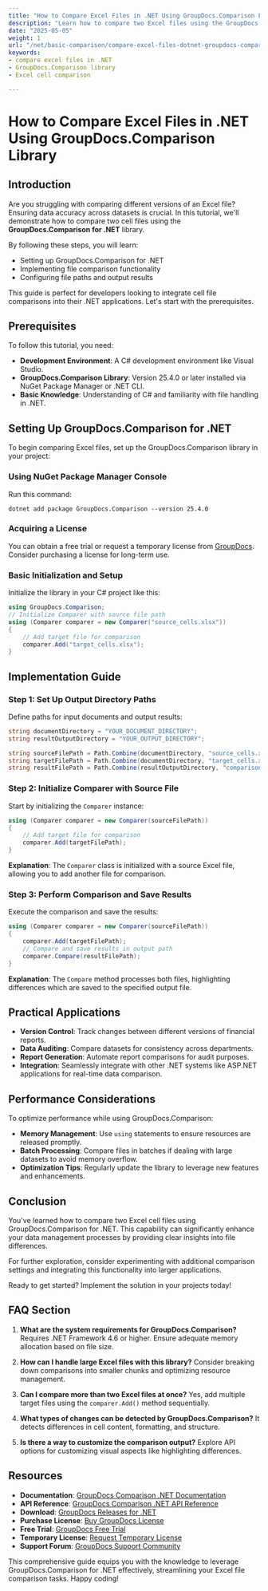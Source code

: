 ```yaml
---
title: "How to Compare Excel Files in .NET Using GroupDocs.Comparison Library"
description: "Learn how to compare two Excel files using the GroupDocs.Comparison library for .NET. This guide covers setup, implementation, and practical applications."
date: "2025-05-05"
weight: 1
url: "/net/basic-comparison/compare-excel-files-dotnet-groupdocs-comparison/"
keywords:
- compare excel files in .NET
- GroupDocs.Comparison library
- Excel cell comparison

---
```



# How to Compare Excel Files in .NET Using GroupDocs.Comparison Library

## Introduction

Are you struggling with comparing different versions of an Excel file? Ensuring data accuracy across datasets is crucial. In this tutorial, we'll demonstrate how to compare two cell files using the **GroupDocs.Comparison for .NET** library.

By following these steps, you will learn:
- Setting up GroupDocs.Comparison for .NET
- Implementing file comparison functionality
- Configuring file paths and output results

This guide is perfect for developers looking to integrate cell file comparisons into their .NET applications. Let's start with the prerequisites.

## Prerequisites

To follow this tutorial, you need:
- **Development Environment**: A C# development environment like Visual Studio.
- **GroupDocs.Comparison Library**: Version 25.4.0 or later installed via NuGet Package Manager or .NET CLI.
- **Basic Knowledge**: Understanding of C# and familiarity with file handling in .NET.

## Setting Up GroupDocs.Comparison for .NET

To begin comparing Excel files, set up the GroupDocs.Comparison library in your project:

### Using NuGet Package Manager Console
Run this command:
```shell
dotnet add package GroupDocs.Comparison --version 25.4.0
```

### Acquiring a License
You can obtain a free trial or request a temporary license from [GroupDocs](https://purchase.groupdocs.com/temporary-license/). Consider purchasing a license for long-term use.

### Basic Initialization and Setup
Initialize the library in your C# project like this:
```csharp
using GroupDocs.Comparison;
// Initialize Comparer with source file path
using (Comparer comparer = new Comparer("source_cells.xlsx"))
{
    // Add target file for comparison
    comparer.Add("target_cells.xlsx");
}
```

## Implementation Guide

### Step 1: Set Up Output Directory Paths
Define paths for input documents and output results:
```csharp
string documentDirectory = "YOUR_DOCUMENT_DIRECTORY";
string resultOutputDirectory = "YOUR_OUTPUT_DIRECTORY";

string sourceFilePath = Path.Combine(documentDirectory, "source_cells.xlsx");
string targetFilePath = Path.Combine(documentDirectory, "target_cells.xlsx");
string resultFilePath = Path.Combine(resultOutputDirectory, "comparison_result.xlsx");
```

### Step 2: Initialize Comparer with Source File
Start by initializing the `Comparer` instance:
```csharp
using (Comparer comparer = new Comparer(sourceFilePath))
{
    // Add target file for comparison
    comparer.Add(targetFilePath);
}
```
**Explanation**: The `Comparer` class is initialized with a source Excel file, allowing you to add another file for comparison.

### Step 3: Perform Comparison and Save Results
Execute the comparison and save the results:
```csharp
using (Comparer comparer = new Comparer(sourceFilePath))
{
    comparer.Add(targetFilePath);
    // Compare and save results in output path
    comparer.Compare(resultFilePath);
}
```
**Explanation**: The `Compare` method processes both files, highlighting differences which are saved to the specified output file.

## Practical Applications

- **Version Control**: Track changes between different versions of financial reports.
- **Data Auditing**: Compare datasets for consistency across departments.
- **Report Generation**: Automate report comparisons for audit purposes.
- **Integration**: Seamlessly integrate with other .NET systems like ASP.NET applications for real-time data comparison.

## Performance Considerations

To optimize performance while using GroupDocs.Comparison:

- **Memory Management**: Use `using` statements to ensure resources are released promptly.
- **Batch Processing**: Compare files in batches if dealing with large datasets to avoid memory overflow.
- **Optimization Tips**: Regularly update the library to leverage new features and enhancements.

## Conclusion

You've learned how to compare two Excel cell files using GroupDocs.Comparison for .NET. This capability can significantly enhance your data management processes by providing clear insights into file differences.

For further exploration, consider experimenting with additional comparison settings and integrating this functionality into larger applications.

Ready to get started? Implement the solution in your projects today!

## FAQ Section

1. **What are the system requirements for GroupDocs.Comparison?** 
   Requires .NET Framework 4.6 or higher. Ensure adequate memory allocation based on file size.

2. **How can I handle large Excel files with this library?**
   Consider breaking down comparisons into smaller chunks and optimizing resource management.

3. **Can I compare more than two Excel files at once?**
   Yes, add multiple target files using the `comparer.Add()` method sequentially.

4. **What types of changes can be detected by GroupDocs.Comparison?**
   It detects differences in cell content, formatting, and structure.

5. **Is there a way to customize the comparison output?**
   Explore API options for customizing visual aspects like highlighting differences.

## Resources

- **Documentation**: [GroupDocs Comparison .NET Documentation](https://docs.groupdocs.com/comparison/net/)
- **API Reference**: [GroupDocs Comparison .NET API Reference](https://reference.groupdocs.com/comparison/net/)
- **Download**: [GroupDocs Releases for .NET](https://releases.groupdocs.com/comparison/net/)
- **Purchase License**: [Buy GroupDocs License](https://purchase.groupdocs.com/buy)
- **Free Trial**: [GroupDocs Free Trial](https://releases.groupdocs.com/comparison/net/)
- **Temporary License**: [Request Temporary License](https://purchase.groupdocs.com/temporary-license/)
- **Support Forum**: [GroupDocs Support Community](https://forum.groupdocs.com/c/comparison/)

This comprehensive guide equips you with the knowledge to leverage GroupDocs.Comparison for .NET effectively, streamlining your Excel file comparison tasks. Happy coding!
